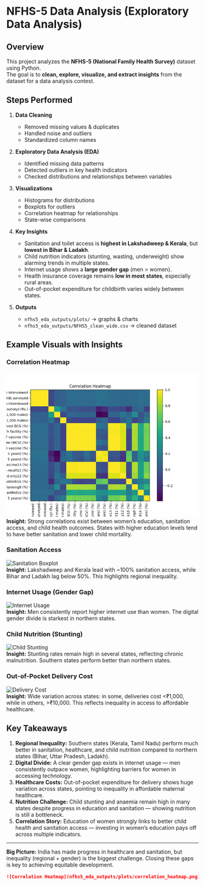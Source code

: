 # NFHS-5 Data Analysis (Exploratory Data Analysis)

##  Overview
This project analyzes the **NFHS-5 (National Family Health Survey)** dataset using Python.  
The goal is to **clean, explore, visualize, and extract insights** from the dataset for a data analysis contest.  

## Steps Performed
1. **Data Cleaning**
   - Removed missing values & duplicates
   - Handled noise and outliers
   - Standardized column names

2. **Exploratory Data Analysis (EDA)**
   - Identified missing data patterns
   - Detected outliers in key health indicators
   - Checked distributions and relationships between variables

3. **Visualizations**
   - Histograms for distributions
   - Boxplots for outliers
   - Correlation heatmap for relationships
   - State-wise comparisons

4. **Key Insights**
   - Sanitation and toilet access is **highest in Lakshadweep & Kerala**, but **lowest in Bihar & Ladakh**.
   - Child nutrition indicators (stunting, wasting, underweight) show alarming trends in multiple states.
   - Internet usage shows a **large gender gap** (men > women).
   - Health insurance coverage remains **low in most states**, especially rural areas.
   - Out-of-pocket expenditure for childbirth varies widely between states.

5. **Outputs**
   -  `nfhs5_eda_outputs/plots/` → graphs & charts  
   -  `nfhs5_eda_outputs/NFHS5_clean_wide.csv` → cleaned dataset  

## Example Visuals with Insights

### Correlation Heatmap
![Correlation Heatmap](https://raw.githubusercontent.com/jhashreya25/NFHS5-EDA-Analysis./refs/heads/main/correlation_heatmap.png)  
 **Insight:** Strong correlations exist between women’s education, sanitation access, and child health outcomes. States with higher education levels tend to have better sanitation and lower child mortality.

### Sanitation Access
![Sanitation Boxplot](nfhs5_eda_outputs/plots/box_Population_living_in_households_that_use_an_improved_sanitation_facility2.png)  
 **Insight:** Lakshadweep and Kerala lead with ~100% sanitation access, while Bihar and Ladakh lag below 50%. This highlights regional inequality.

### Internet Usage (Gender Gap)
![Internet Usage](nfhs5_eda_outputs/plots/box_Women_age_15_49_years_who_have_ever_used_the_internet.png)  
 **Insight:** Men consistently report higher internet use than women. The digital gender divide is starkest in northern states.

### Child Nutrition (Stunting)
![Child Stunting](nfhs5_eda_outputs/plots/box_Children_under_5_years_who_are_stunted.png)  
 **Insight:** Stunting rates remain high in several states, reflecting chronic malnutrition. Southern states perform better than northern states.

### Out-of-Pocket Delivery Cost
![Delivery Cost](nfhs5_eda_outputs/plots/box_Average_out_of_pocket_expenditure_per_delivery_in_a_public_health_facility.png)  
 **Insight:** Wide variation across states: in some, deliveries cost <₹1,000, while in others, >₹10,000. This reflects inequality in access to affordable healthcare.

## Key Takeaways

1. **Regional Inequality:** Southern states (Kerala, Tamil Nadu) perform much better in sanitation, healthcare, and child nutrition compared to northern states (Bihar, Uttar Pradesh, Ladakh).  
2. **Digital Divide:** A clear gender gap exists in internet usage — men consistently outpace women, highlighting barriers for women in accessing technology.  
3. **Healthcare Costs:** Out-of-pocket expenditure for delivery shows huge variation across states, pointing to inequality in affordable maternal healthcare.  
4. **Nutrition Challenge:** Child stunting and anaemia remain high in many states despite progress in education and sanitation — showing nutrition is still a bottleneck.  
5. **Correlation Story:** Education of women strongly links to better child health and sanitation access — investing in women’s education pays off across multiple indicators.

---

 **Big Picture:** India has made progress in healthcare and sanitation, but inequality (regional + gender) is the biggest challenge. Closing these gaps is key to achieving equitable development.



```markdown
![Correlation Heatmap](nfhs5_eda_outputs/plots/correlation_heatmap.png)
